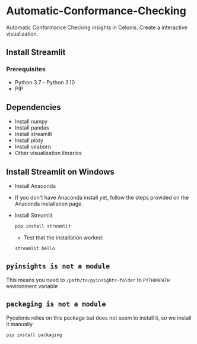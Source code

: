 # Automatic-Conformance-Checking
Automatic Conformance Checking insights in Celonis. Create a interactive visualization. 

## Install Streamlit
### Prerequisites
- Python 3.7 - Python 3.10
- PIP
## Dependencies

- Install numpy
- Install pandas
- Install streamlit
- Install ploty 
- Install seaborn
- Other visualization libraries 

## Install Streamlit on Windows
- Install Anaconda
- If you don't have Anaconda install yet, follow the steps provided on the Anaconda installation page.


- Install Streamlit

    ```sh
  pip install streamlit
    ```
    
    - Test that the installation worked:

    ```sh
    streamlit hello

    ```
    
    
## `pyinsights is not a module`

This means you need to `/path/to/pyinsights-folder` to `PYTHONPATH` environment variable

## `packaging is not a module`

Pycelonis relies on this package but does not seem to install it, so we install it manually

```sh
pip install packaging
